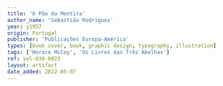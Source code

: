 ```yaml
---
title: 'O Pão da Mentira'
author_name: 'Sebastião Rodrigues'
year: y1957
origin: Portugal
publisher: 'Publicações Europa-América'
types: [book cover, book, graphic design, typography, illustration]
tags: ['Horace McCoy', 'Os Livros das Três Abelhas']
ref: sol-030-0023
layout: artifact
date_added: 2022-05-07
---
```

